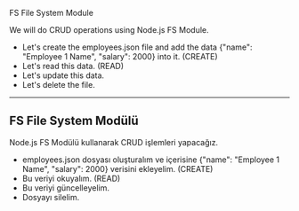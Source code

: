 FS File System Module

We will do CRUD operations using Node.js FS Module.

- Let's create the employees.json file and add the data {"name": "Employee 1 Name", "salary": 2000} into it. (CREATE)
- Let's read this data. (READ)
- Let's update this data.
- Let's delete the file.

<hr>

## FS File System Modülü

Node.js FS Modülü kullanarak CRUD işlemleri yapacağız.

- employees.json dosyası oluşturalım ve içerisine {"name": "Employee 1 Name", "salary": 2000} verisini ekleyelim. (CREATE)
- Bu veriyi okuyalım. (READ)
- Bu veriyi güncelleyelim.
- Dosyayı silelim.
